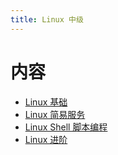 ```yaml
---
title: Linux 中级
---
```


# 内容

- [Linux 基础](/linux/0_linux_base/booboo_linux_base/index.html)
- [Linux 简易服务](/linux/0_linux_base/booboo_easy_service/index.html)
- [Linux Shell 脚本编程](/linux/0_linux_base/booboo_bash_shell_scripts/index.html)
- [Linux 进阶](/linux/0_linux_base/booboo_middle_service/index.html)

